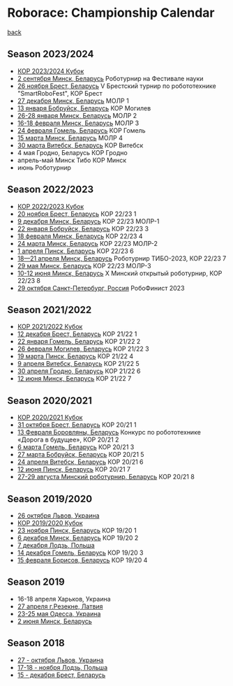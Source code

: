 # Roborace: Сhampionship Сalendar
[back](./)

## Season 2023/2024
* [КОР 2023/2024 Кубок](https://docs.google.com/spreadsheets/d/1xsjEsuYqUIhpLuuO5KrkDZuOxKhwTMGIvtyyL2Muh9Y)
* [2 сентября Минск, Беларусь](https://robofinist.ru/event/958) Роботурнир на Фестивале науки
* [26 ноября Брест, Беларусь](https://robofinist.ru/event/990) V Брестский турнир по робототехнике "SmartRoboFest", КОР Брест
* [27 декабря Минск, Беларусь](https://robofinist.ru/event/1006) МОЛР 1
* [13 января Бобруйск, Беларусь](https://robofinist.ru/event/1007) КОР Могилев
* [26-28 января Минск, Беларусь](https://robofinist.ru/event/1015) МОЛР 2
* [16-18 февраля Минск, Беларусь](https://robofinist.ru/event/1031) МОЛР 3
* [24 февраля Гомель, Беларусь](https://robofinist.ru/event/1025) КОР Гомель
* [15 марта Минск, Беларусь](https://robofinist.ru/event/1032) МОЛР 4
* [30 марта Витебск, Беларусь](https://robofinist.ru/event/1026) КОР Витебск
* 4 мая Гродно, Беларусь КОР Гродно
* апрель-май Минск Тибо КОР Минск
* июнь Роботурнир


## Season 2022/2023

* [КОР 2022/2023 Кубок](https://docs.google.com/spreadsheets/d/1VwqeRJwL7wZpTdTD4ERbIjesto-lqg6bAzWEYMkwmy4/edit#gid=0)
* [20 ноября Брест, Беларусь](https://robofinist.ru/event/787) КОР 22/23 1
* [9 декабря Минск, Беларусь](https://robofinist.ru/event/799) КОР 22/23 МОЛР-1
* [22 января Бобруйск, Беларусь](https://robofinist.ru/event/807) КОР 22/23 3
* [18 февраля Минск, Беларусь](https://robofinist.ru/event/819) КОР 22/23 4
* [24 марта Минск, Беларусь](https://robofinist.ru/event/891) КОР 22/23 МОЛР-2
* [1 апреля Пинск, Беларусь](https://robofinist.ru/event/875) КОР 22/23 6
* [18—21 апреля Минск, Беларусь](https://robofinist.ru/event/919) Роботурнир ТИБО-2023, КОР 22/23 7
* [29 мая Минск, Беларусь](https://robofinist.ru/event/930) КОР 22/23 МОЛР-3
* [10-12 июня Минск, Беларусь](https://robofinist.ru/event/931) X Минский открытый роботурнир, КОР 22/23 8
* [29 октября Санкт-Петербург, Россия](https://robofinist.ru/event/841) РобоФинист 2023


## Season 2021/2022

* [КОР 2021/2022 Кубок](https://docs.google.com/spreadsheets/d/12ykoNomK4MrYc7CxbJbvWzr_XHvaMdJ42-qf5h5Plh0/edit#gid=0)
* [12 декабря Брест, Беларусь](https://robofinist.ru/event/597) КОР 21/22 1
* [22 января Гомель, Беларусь](https://robofinist.ru/event/614) КОР 21/22 2
* [26 февраля Могилев, Беларусь](https://robofinist.ru/event/627) КОР 21/22 3
* [19 марта Пинск, Беларусь](https://robofinist.ru/event/647) КОР 21/22 4
* [9 апреля Витебск, Беларусь](https://robofinist.ru/event/662) КОР 21/22 5
* [30 апреля Гродно, Беларусь](https://robofinist.ru/event/695) КОР 21/22 6
* [12 июня Минск, Беларусь](https://robofinist.ru/event/727) КОР 21/22 7


## Season 2020/2021

* [КОР 2020/2021 Кубок](https://docs.google.com/spreadsheets/d/1aRPZXVsGIPZH5Jd0szDepxk1ALcuXL7vmPe8pLU7lyw/edit?usp=sharing)
* [31 октября Брест, Беларусь](https://smartrobofest.by/) КОР 20/21 1
* [13 Февраля Боровляны, Беларусь](https://moiro.by/%D0%BD%D0%B0%D0%BF%D1%80%D0%B0%D0%B2%D0%BB%D0%B5%D0%BD%D0%B8%D1%8F/%D1%80%D0%B0%D0%B1%D0%BE%D1%82%D0%B0-%D1%81-%D0%B4%D0%B5%D1%82%D1%8C%D0%BC%D0%B8-%D0%B8-%D1%83%D1%87%D0%B0%D1%89%D0%B8%D0%BC%D0%B8%D1%81%D1%8F/%D0%BA%D0%BE%D0%BD%D0%BA%D1%83%D1%80%D1%81%D1%8B-%D1%84%D0%B5%D1%81%D1%82%D0%B8%D0%B2%D0%B0%D0%BB%D0%B8-%D0%BA%D0%BE%D0%BD%D1%84%D0%B5%D1%80%D0%B5%D0%BD%D1%86%D0%B8%D0%B8/%D0%BE%D0%B1%D0%BB-%D0%BA%D0%BE%D0%BD%D0%BA-%D1%84%D0%B5%D1%81%D1%82-%D0%BA%D0%BE%D0%BD%D1%84/%D0%B4%D0%BE%D1%80%D0%BE%D0%B3%D0%B0-%D0%B2-%D0%B1%D1%83%D0%B4%D1%83%D1%89%D0%B5%D0%B5) Конкурс по робототехнике «Дорога в будущее», КОР 20/21 2
* [6 марта Гомель, Беларусь](https://robofinist.ru/event/473) КОР 20/21 3
* [27 марта Бобруйск, Беларусь](https://robofinist.ru/event/490) КОР 20/21 5
* [24 апреля Витебск, Беларусь](https://robofinist.ru/event/508) КОР 20/21 6
* [12 июня Пинск, Беларусь](https://robofinist.ru/event/525) КОР 20/21 7
* [27-29 августа Минский роботурнир, Беларусь](https://robofinist.ru/event/556) КОР 20/21 8


## Season 2019/2020
* [26 октября Львов, Украина](http://lp.edu.ua/event/2019/konkurs-vseukrayinski-zmagannya-z-peregoniv-avtonomnyh-robotiv-za-kubok-lvivskoyi)
* [КОР 2019/2020 Кубок](https://docs.google.com/spreadsheets/d/16iVDeXhXrdX3xJ5LTgUFnngOgNxz39GFAKnkQA_geu8/edit?usp=sharing)
* [23 ноября Пинск, Беларусь](http://roboturnir.by/registratsiya-kor/) КОР 19/20 1
* [6 декабря Минск, Беларусь](http://roboturnir.by/registratsiya-kor/) КОР 19/20 2
* [7 декабря Лодзь, Польша](http://skaner.p.lodz.pl/sumochallenge/)
* [14 декабря Гомель, Беларусь](http://roboturnir.by/registratsiya-kor/) КОР 19/20 3
* [15 февраля Борисов, Беларусь](http://adm.moiro.by/reg_kor/) КОР 19/20 4


## Season 2019

* 16-18 апреля Харьков, Украина
* [27 апреля г.Резекне, Латвия](http://latvianroboticchampionship.lv/latvianroboticchampionship/)
* [23-25 мая Одесса, Украина](https://www.robot.onaft.edu.ua/roborace.html)
* [2 июня Минск, Беларусь](http://roboturnir.by/)


## Season 2018

* [27 - октября Львов, Украина](http://lp.edu.ua/robocup)
* [17-18 - ноября Лодзь, Польша](http://skaner.p.lodz.pl/sumochallenge/)
* [15 - декабря Брест, Беларусь](http://smartrobofest.by/)
